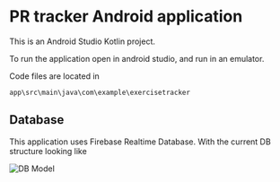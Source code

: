 # PR tracker Android application
This is an Android Studio Kotlin project.


To run the application open in android studio, and run in an emulator.

Code files are located in 

```app\src\main\java\com\example\exercisetracker```

## Database
This application uses Firebase Realtime Database.
With the current DB structure looking like 

![DB Model](./images/dbmodel.png)
